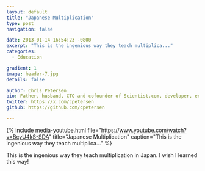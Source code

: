```yaml
---
layout: default
title: "Japanese Multiplication"
type: post
navigation: false

date: 2013-01-14 16:54:23 -0800
excerpt: "This is the ingenious way they teach multiplica..."
categories:
  - Education

gradient: 1
image: header-7.jpg
details: false

author: Chris Petersen
bio: Father, husband, CTO and cofounder of Scientist.com, developer, entrepreneur and technologist.
twitter: https://x.com/cpetersen
github: https://github.com/cpetersen

---
```


{% include media-youtube.html file="https://www.youtube.com/watch?v=BcyU4kS-SDA" title="Japanese Multiplication" caption="This is the ingenious way they teach multiplica..." %}

This is the ingenious way they teach multiplication in Japan. I wish I learned this way!
